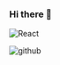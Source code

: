 ### Hi there 👋

![React](https://img.shields.io/badge/GitHub-000001?style=for-the-badge&logo=#61DAFB&logoColor=#09D3AC)

![github](https://img.shields.io/badge/GitHub-000000?style=for-the-badge&logo=GitHub&logoColor=white)

<!--
**zenya385/zenya385** is a ✨ _special_ ✨ repository because its `README.md` (this file) appears on your GitHub profile.



Here are some ideas to get you started:

- 🔭 I’m currently working on ...
- 🌱 I’m currently learning ...
- 👯 I’m looking to collaborate on ...
- 🤔 I’m looking for help with ...
- 💬 Ask me about ...
- 📫 How to reach me: ...
- 😄 Pronouns: ...
- ⚡ Fun fact: ...
-->

